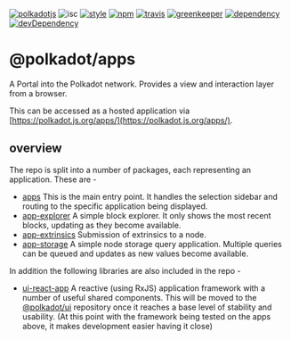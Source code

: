 [![polkadotjs](https://img.shields.io/badge/polkadot-js-orange.svg?style=flat-square)](https://polkadot.js.org)
![isc](https://img.shields.io/badge/license-ISC-lightgrey.svg?style=flat-square)
[![style](https://img.shields.io/badge/code%20style-semistandard-lightgrey.svg?style=flat-square)](https://github.com/Flet/semistandard)
[![npm](https://img.shields.io/npm/v/@polkadot/apps.svg?style=flat-square)](https://www.npmjs.com/package/@polkadot/apps)
[![travis](https://img.shields.io/travis/polkadot-js/apps.svg?style=flat-square)](https://travis-ci.org/polkadot-js/apps)
[![greenkeeper](https://img.shields.io/badge/greenkeeper-enabled-brightgreen.svg?style=flat-square)](https://greenkeeper.io/)
[![dependency](https://img.shields.io/david/polkadot-js/apps.svg?style=flat-square)](https://david-dm.org/polkadot-js/apps)
[![devDependency](https://img.shields.io/david/dev/polkadot-js/apps.svg?style=flat-square)](https://david-dm.org/polkadot-js/apps#info=devDependencies)

# @polkadot/apps

A Portal into the Polkadot network. Provides a view and interaction layer from a browser.

This can be accessed as a hosted application via [https://polkadot.js.org/apps/](https://polkadot.js.org/apps/).

## overview

The repo is split into a number of packages, each representing an application. These are -

- [apps](packages/apps/) This is the main entry point. It handles the selection sidebar and routing to the specific application being displayed.
- [app-explorer](packages/app-explorer/) A simple block explorer. It only shows the most recent blocks, updating as they become available.
- [app-extrinsics](packages/app-extrinsics/) Submission of extrinsics to a node.
- [app-storage](packages/app-storage/) A simple node storage query application. Multiple queries can be queued and updates as new values become available.

In addition the following libraries are also included in the repo -

- [ui-react-app](packages/ui-react-app/) A reactive (using RxJS) application framework with a number of useful shared components. This will be moved to the [@polkadot/ui](https://github.com/polkadot-js/ui/) repository once it reaches a base level of stability and usability. (At this point with the framework being tested on the apps above, it makes development easier having it close)
